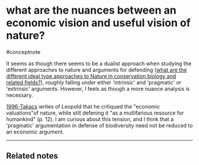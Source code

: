 # what are the nuances between an economic vision and useful vision of nature?
#conceptnote

It seems as though there seems to be a dualist approach when studying the different approaches to nature and arguments for defending ([what are the different ideal type approaches to Nature in conservation biology and related fields?](what%20are%20the%20different%20ideal%20type%20approaches%20to%20Nature%20in%20conservation%20biology%20and%20related%20fields?.md)), roughly falling under either 'intrinsic' and 'pragmatic' or 'extrinsic' arguments. However, I feels as though a more nuance analysis is necessary. 

[1996-Takacs](1996-Takacs.md) writes of Leopold that he critiqued the "economic valuations"of nature, while still defening it "as a mutlifarious resource for humankind" (p. 12). I am curious about this tension, and I think that a 'pragmatic' argumentation in defense of biodiversity need not be reduced to an economic argument. 


---

Related notes
- 

